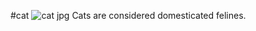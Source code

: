 #cat
![cat jpg](https://images.app.goo.gl/wqDbGXTpNKzJVEZaA)
 Cats are considered domesticated felines.
